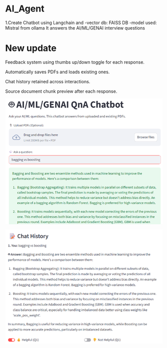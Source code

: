 # AI_Agent
1.Create Chatbot using Langchain and 
-vector db: FAISS DB
-model used: Mistral from ollama
It answers the AI/ML/GENAI interview questions

# New update
Feedback system using thumbs up/down toggle for each response.

Automatically saves PDFs and loads existing ones.

Chat history retained across interactions.

Source document chunk preview after each response.

![alt text](image.png)

![alt text](image-1.png)